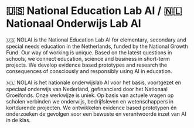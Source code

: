 # 🇺🇸 National Education Lab AI / 🇳🇱 Nationaal Onderwijs Lab AI
🇺🇸 NOLAI is the National Education Lab AI for elementary, secondary and special needs education in the Netherlands, funded by the National Growth Fund.
Our way of working is unique. Based on the latest questions in schools, we connect education, science and business in short-term projects. We develop evidence based prototypes and research the consequences of consciously and responsibly using AI in education.

🇳🇱 NOLAI is het nationale onderwijslab AI voor het basis, voortgezet en speciaal onderwijs van Nederland, gefinancierd door het Nationaal Groeifonds.
Onze werkwijze is uniek. Op basis van actuele vragen op scholen verbinden we onderwijs, bedrijfsleven en wetenschappers in kortdurende projecten. We ontwikkelen evidence based prototypen én onderzoeken de gevolgen voor een bewuste en verantwoorde inzet van AI in de klas.

